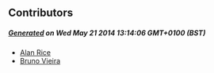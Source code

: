## Contributors
##### [Generated](https://github.com/jakeleboeuf/contributor) on Wed May 21 2014 13:14:06 GMT+0100 (BST)
- [Alan Rice](https://github.com/alanrice)
- [Bruno Vieira](https://github.com/bmpvieira)
